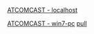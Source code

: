 [ATCOMCAST - localhost](http://localhost/doc/files/Engineering/ENVIRONMENT/WINDOWS_BATCH/github_commands/ATCOMCAST/open-command-prompt-here.html#)

[ATCOMCAST - win7-pc](http://win7-pc/doc/files/Engineering/ENVIRONMENT/WINDOWS_BATCH/github_commands/ATCOMCAST/open-command-prompt-here.html#)
[pull](http://win7-pc/doc/files/common/prompt-action.php?rawdisplay=1&HOME_DIRECTORY=C:/UniServer/www/doc/files/Engineering/ENVIRONMENT/WINDOWS_BATCH/github_commands/ATCOMCAST&cmd=c:/UniServer/www/doc/files/common/open_command_files/ui_pull_from_github.bat)